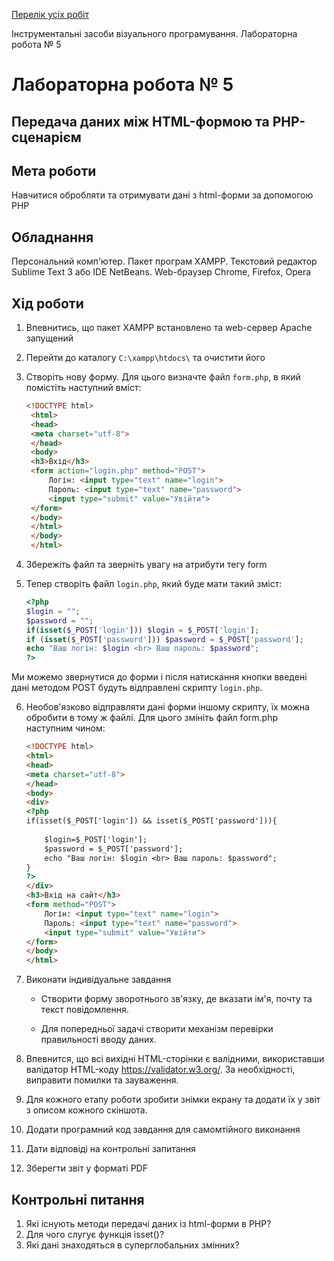 [Перелік усіх робіт](README.md)

Інструментальні засоби візуального програмування. Лабораторна робота № 5

# Лабораторна робота № 5

## Передача даних між HTML-формою та PHP-сценарієм

## Мета роботи

Навчитися обробляти та отримувати дані з html-форми за допомогою PHP

## Обладнання

Персональний комп'ютер. Пакет програм XAMPP. Текстовий редактор Sublime Text 3 або IDE NetBeans. Web-браузер Chrome, Firefox, Opera

## Хід роботи

1.  Впевнитись, що пакет XAMPP встановлено та web-сервер Apache запущений
2.  Перейти до каталогу `C:\xampp\htdocs\` та очистити його
3.  Створіть нову форму. Для цього визначте файл `form.php`, в який помістіть наступний вміст:
    ```html   
    <!DOCTYPE html>
     <html>
     <head> 
     <meta charset="utf-8"> 
     </head> 
     <body> 
     <h3>Вхід</h3> 
     <form action="login.php" method="POST">
         Логін: <input type="text" name="login">
         Пароль: <input type="text" name="password">
         <input type="submit" value="Увійти">
     </form>
     </body> 
     </html> 
     </body> 
     </html>
    ```


4.  Збережіть файл та зверніть увагу на атрибути тегу form
5.  Тепер створіть файл `login.php`, який буде мати такий зміст:
       ```php
     <?php
     $login = "";
     $password = "";
     if(isset($_POST['login'])) $login = $_POST['login'];
     if (isset($_POST['password'])) $password = $_POST['password'];    
     echo "Ваш логін: $login <br> Ваш пароль: $password"; 
     ?> 
    ```
  
Ми можемо звернутися до форми і після натискання кнопки введені дані методом POST будуть відправлені скрипту `login.php`.

6. Необов'язково відправляти дані форми іншому скрипту, їх можна обробити в тому ж файлі. Для цього змініть файл form.php наступним чином:
    ```html
    <!DOCTYPE html>
    <html>
    <head>
    <meta charset="utf-8">
    </head>
    <body>
    <div>
    <?php
    if(isset($_POST['login']) && isset($_POST['password'])){
     
        $login=$_POST['login'];
        $password = $_POST['password'];
        echo "Ваш логін: $login <br> Ваш пароль: $password";
    }
    ?>
    </div>
    <h3>Вхід на сайт</h3>
    <form method="POST">
        Логін: <input type="text" name="login">
        Пароль: <input type="text" name="password">
        <input type="submit" value="Увійти">
    </form>
    </body>
    </html>
    ```

7. Виконати індивідуальне завдання
    + Створити форму зворотнього зв'язку, де вказати ім'я, почту та текст повідомлення.

    + Для попередньої задачі створити механізм перевірки правильності вводу даних.

8. Впевнится, що всі вихідні HTML-сторінки є валідними, використавши валідатор HTML-коду https://validator.w3.org/. За необхідності, виправити помилки та зауваження.
9. Для кожного етапу роботи зробити знімки екрану та додати їх у звіт з описом кожного скіншота.
10. Додати програмний код завдання для самомтійного виконання
11. Дати відповіді на контрольні запитання
12. Зберегти звіт у форматі PDF

## Контрольні питання

1.  Які існують методи передачі даних із html-форми в PHP?
2.  Для чого слугує функція isset()?
3.  Які дані знаходяться в суперглобальних змінних?
